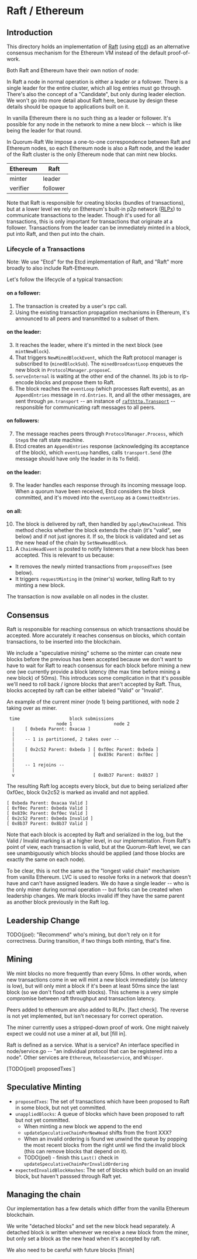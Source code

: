 # Raft / Ethereum

## Introduction

This directory holds an implementation of [Raft](https://raft.github.io) (using [etcd](https://github.com/coreos/etcd)) as an alternative consensus mechanism for the Ethereum VM instead of the default proof-of-work.

Both Raft and Ethereum have their own notion of node:

In Raft a node in normal operation is either a leader or a follower. There is a single leader for the entire cluster, which all log entries must go through. There's also the concept of a "Candidate", but only during leader election. We won't go into more detail about Raft here, because by design these details should be opaque to applications built on it.

In vanilla Ethereum there is no such thing as a leader or follower. It's possible for any node in the network to mine a new block -- which is like being the leader for that round.

In Quorum-Raft We impose a one-to-one correspondence between Raft and Ethereum nodes, so each Ethereum node is also a Raft node, and the leader of the Raft cluster is the only Ethereum node that can mint new blocks.

Ethereum | Raft
-------- | ----
minter   | leader
verifier | follower

Note that Raft is responsible for creating blocks (bundles of transactions), but at a lower level we rely on Ethereum's built-in p2p network ([RLPx](https://github.com/ethereum/devp2p/blob/master/rlpx.md)) to communicate transactions to the leader. Though it's used for all transactions, this is only important for transactions that originate at a follower. Transactions from the leader can be immediately minted in a block, put into Raft, and then put into the chain.

### Lifecycle of a Transactions

Note: We use "Etcd" for the Etcd implementation of Raft, and "Raft" more broadly to also include Raft-Ethereum.

Let's follow the lifecycle of a typical transaction:

#### on a follower:

1. The transaction is created by a user's rpc call.
2. Using the existing transaction propagation mechanisms in Ethereum, it's announced to all peers and transmitted to a subset of them.

#### on the leader:

3. It reaches the leader, where it's minted in the next block (see `mintNewBlock`).
4. That triggers `NewMinedBlockEvent`, which the Raft protocol manager is subscribed to (`minedBlockSub`). The `minedBroadcastLoop` enqueues the new block in `ProtocolManager.proposeC`.
5. `serveInternal` is waiting at the other end of the channel. Its job is to rlp-encode blocks and propose them to Raft.
6. The block reaches the `eventLoop` (which processes Raft events), as an `AppendEntries` message in `rd.Entries`. It, and all the other messages, are sent through `pm.transport` -- an instance of [`rafthttp.Transport`](https://godoc.org/github.com/coreos/etcd/rafthttp#Transport) -- responsible for communicating raft messages to all peers.

#### on followers:

7. The message reaches peers through `ProtocolManager.Process`, which `Step`s the raft state machine.
8. Etcd creates an `AppendEntries` response (acknowledging its acceptance of the block), which `eventLoop` handles, calls `transport.Send` (the message should have only the leader in its `To` field).

#### on the leader:

9. The leader handles each response through its incoming message loop. When a quorum have been received, Etcd considers the block committed, and it's moved into the `eventLoop` as a `CommittedEntries`.

#### on all:

10. The block is delivered by raft, then handled by `applyNewChainHead`. This method checks whether the block extends the chain (it's "valid", see below) and if not just ignores it. If so, the block is validated and set as the new head of the chain by `SetNewHeadBlock`.
11. A `ChainHeadEvent` is posted to notify listeners that a new block has been accepted. This is relevant to us because:
* It removes the newly minted transactions from `proposedTxes` (see below).
* It triggers `requestMinting` in the (miner's) worker, telling Raft to try minting a new block.

The transaction is now available on all nodes in the cluster.

## Consensus

Raft is responsible for reaching consensus on which transactions should be accepted. More accurately it reaches consensus on blocks, which contain transactions, to be inserted into the blockchain.

We include a "speculative mining" scheme so the minter can create new blocks before the previous has been accepted because we don't want to have to wait for Raft to reach consensus for each block before mining a new one (we currently provide a block latency (the max time before mining a new block) of 50ms). This introduces some complication in that it's possible we'll need to roll back / ignore blocks that aren't accepted by Raft. Thus, blocks accepted by raft can be either labeled "Valid" or "Invalid".

An example of the current miner (node 1) being partitioned, with node 2 taking over as miner.

```
 time                   block submissions
                   node 1                node 2
  |    [ 0xbeda Parent: 0xacaa ]
  |
  |    -- 1 is partitioned, 2 takes over --
  |
  |    [ 0x2c52 Parent: 0xbeda ] [ 0xf0ec Parent: 0xbeda ]
  |                              [ 0x839c Parent: 0xf0ec ]
  |
  |    -- 1 rejoins --
  |
  v                              [ 0x8b37 Parent: 0x8b37 ]
```

The resulting Raft log accepts every block, but due to being serialized after 0xf0ec, block 0x2c52 is marked as invalid and not applied.

```
[ 0xbeda Parent: 0xacaa Valid ]
[ 0xf0ec Parent: 0xbeda Valid ]
[ 0x839c Parent: 0xf0ec Valid ]
[ 0x2c52 Parent: 0xbeda Invalid ]
[ 0x8b37 Parent: 0x8b37 Valid ]
```

Note that each block is accepted by Raft and serialized in the log, but the Valid / Invalid marking is at a higher level, in our implementation. From Raft's point of view, each transaction is valid, but at the Quorum-Raft level, we can see unambiguously which blocks should be applied (and those blocks are exactly the same on each node).

To be clear, this is not the same as the "longest valid chain" mechanism from vanilla Ethereum. LVC is used to resolve forks in a network that doesn't have and can't have assigned leaders. We do have a single leader -- who is the only miner during normal operation -- but forks can be created when leadership changes. We mark blocks invalid iff they have the same parent as another block previously in the Raft log.

## Leadership Change

TODO(joel): "Recommend" who's mining, but don't rely on it for correctness. During transition, if two things both minting, that's fine.

## Mining

We mint blocks no more frequently than every 50ms. In other words, when new transactions come in we will mint a new block immediately (so latency is low), but will only mint a block if it's been at least 50ms since the last block (so we don't flood raft with blocks). This scheme is a very simple compromise between raft throughput and transaction latency.

Peers added to ethereum are also added to RLPx. [fact check]. The reverse is not yet implemented, but isn't necessary for correct operation.

The miner currently uses a stripped-down proof of work. One might naively expect we could not use a miner at all, but [fill in].

Raft is defined as a service. What is a service? An interface specified in node/service.go -- "an individual protocol that can be registered into a node". Other services are `Ethereum`, `ReleaseService`, and `Whisper`.

[TODO(joel) proposedTxes`]

## Speculative Minting

* `proposedTxes`: The set of transactions which have been proposed to Raft in some block, but not yet committed.
* `unappliedBlocks`: A queue of blocks which have been proposed to raft but not yet committed.
  - When minting a new block we append to the end
  - `updateSpeculativeChainPerNewHead` shifts from the front XXX?
  - When an invalid ordering is found we unwind the queue by popping the most recent blocks from the right until we find the invalid block (this can remove blocks that depend on it).
  - TODO(joel) - finish this `Last()` check in `updateSpeculativeChainPerInvalidOrdering`
* `expectedInvalidBlockHashes`: The set of blocks which build on an invalid block, but haven't passsed through Raft yet.

## Managing the chain

Our implementation has a few details which differ from the vanilla Ethereum blockchain.

We write "detached blocks" and set the new block head separately. A detached block is written whenever we receive a new block from the miner, but only set a block as the new head when it's accepted by raft.

We also need to be careful with future blocks [finish]
